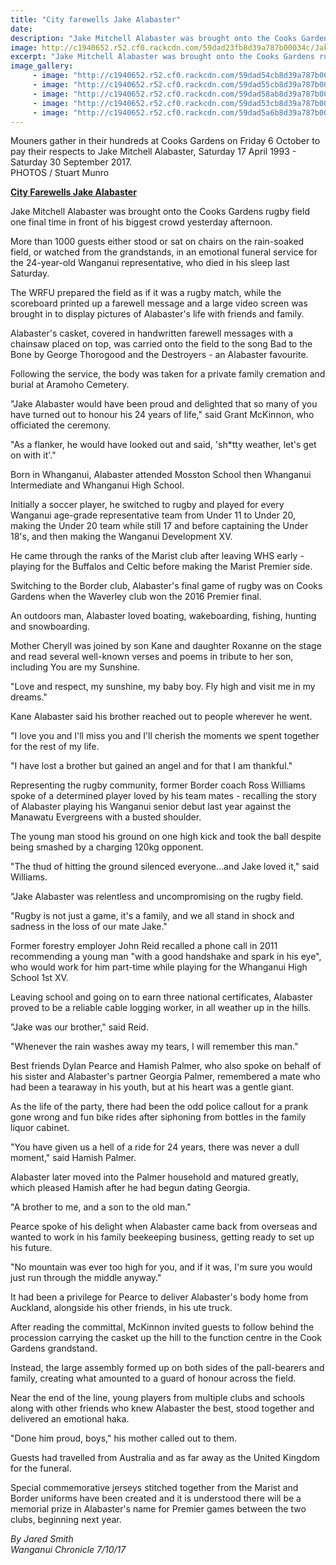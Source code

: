 ```yaml
---
title: "City farewells Jake Alabaster"
date: 
description: "Jake Mitchell Alabaster was brought onto the Cooks Gardens rugby field one final time in front of his biggest crowd yesterday afternoon..."
image: http://c1940652.r52.cf0.rackcdn.com/59dad23fb8d39a787b00034c/Jake-crowd-in-rain.jpg
excerpt: "Jake Mitchell Alabaster was brought onto the Cooks Gardens rugby field one final time in front of his biggest crowd yesterday afternoon."
image_gallery:
     - image: "http://c1940652.r52.cf0.rackcdn.com/59dad54cb8d39a787b000354/Jake-carrying-him.jpg"
     - image: "http://c1940652.r52.cf0.rackcdn.com/59dad55cb8d39a787b000356/jake-casket.jpg"
     - image: "http://c1940652.r52.cf0.rackcdn.com/59dad58ab8d39a787b00035a/Jake-crowd-in-rain.jpg"
     - image: "http://c1940652.r52.cf0.rackcdn.com/59dad53cb8d39a787b000352/Jake-haka.jpg"
     - image: "http://c1940652.r52.cf0.rackcdn.com/59dad5a6b8d39a787b00035c/Jake-walking-after.jpg"
---
```


<p>Mouners gather in their hundreds at Cooks Gardens on Friday 6 October to pay their respects to Jake Mitchell Alabaster, Saturday 17 April 1993 - Saturday 30 September 2017.<br />PHOTOS / Stuart Munro</p>
<p><strong><a href="http://www.nzherald.co.nz/wanganui-chronicle/news/article.cfm?c_id=1503426&amp;objectid=11930520">City Farewells Jake Alabaster</a></strong></p>
<p class="element element-paragraph">Jake Mitchell Alabaster was brought onto the Cooks Gardens rugby field one final time in front of his biggest crowd yesterday afternoon.</p>
<p class="element element-paragraph">More than 1000 guests either stood or sat on chairs on the rain-soaked field, or watched from the grandstands, in an emotional funeral service for the 24-year-old Wanganui representative, who died in his sleep last Saturday.</p>
<p class="element element-paragraph">The WRFU prepared the field as if it was a rugby match, while the scoreboard printed up a farewell message and a large video screen was brought in to display pictures of Alabaster's life with friends and family.</p>
<p class="element element-paragraph">Alabaster's casket, covered in handwritten farewell messages with a chainsaw placed on top, was carried onto the field to the song Bad to the Bone by George Thorogood and the Destroyers - an Alabaster favourite.</p>
<p class="element element-paragraph">Following the service, the body was taken for a private family cremation and burial at Aramoho Cemetery.</p>
<p class="element element-paragraph">"Jake Alabaster would have been proud and delighted that so many of you have turned out to honour his 24 years of life," said Grant McKinnon, who officiated the ceremony.</p>
<p class="element element-paragraph">"As a flanker, he would have looked out and said, 'sh*tty weather, let's get on with it'."</p>
<p class="element element-paragraph">Born in Whanganui, Alabaster attended Mosston School then Whanganui Intermediate and Whanganui High School.</p>
<p class="element element-paragraph">Initially a soccer player, he switched to rugby and played for every Wanganui age-grade representative team from Under 11 to Under 20, making the Under 20 team while still 17 and before captaining the Under 18's, and then making the Wanganui Development XV.</p>
<p class="element element-paragraph">He came through the ranks of the Marist club after leaving WHS early - playing for the Buffalos and Celtic before making the Marist Premier side.</p>
<p class="element element-paragraph">Switching to the Border club, Alabaster's final game of rugby was on Cooks Gardens when the Waverley club won the 2016 Premier final.</p>
<p class="element element-paragraph">An outdoors man, Alabaster loved boating, wakeboarding, fishing, hunting and snowboarding.</p>
<p class="element element-paragraph">Mother Cheryll was joined by son Kane and daughter Roxanne on the stage and read several well-known verses and poems in tribute to her son, including You are my Sunshine.</p>
<p class="element element-paragraph">"Love and respect, my sunshine, my baby boy. Fly high and visit me in my dreams."</p>
<p class="element element-paragraph">Kane Alabaster said his brother reached out to people wherever he went.</p>
<p class="element element-paragraph">"I love you and I'll miss you and I'll cherish the moments we spent together for the rest of my life.</p>
<p class="element element-paragraph">"I have lost a brother but gained an angel and for that I am thankful."</p>
<p class="element element-paragraph">Representing the rugby community, former Border coach Ross Williams spoke of a determined player loved by his team mates - recalling the story of Alabaster playing his Wanganui senior debut last year against the Manawatu Evergreens with a busted shoulder.</p>
<p class="element element-paragraph">The young man stood his ground on one high kick and took the ball despite being smashed by a charging 120kg opponent.</p>
<p class="element element-paragraph">"The thud of hitting the ground silenced everyone...and Jake loved it," said Williams.</p>
<p class="element element-paragraph">"Jake Alabaster was relentless and uncompromising on the rugby field.</p>
<p class="element element-paragraph">"Rugby is not just a game, it's a family, and we all stand in shock and sadness in the loss of our mate Jake."</p>
<p class="element element-paragraph">Former forestry employer John Reid recalled a phone call in 2011 recommending a young man "with a good handshake and spark in his eye", who would work for him part-time while playing for the Whanganui High School 1st XV.</p>
<p class="element element-paragraph">Leaving school and going on to earn three national certificates, Alabaster proved to be a reliable cable logging worker, in all weather up in the hills.</p>
<p class="element element-paragraph">"Jake was our brother," said Reid.</p>
<p class="element element-paragraph">"Whenever the rain washes away my tears, I will remember this man."</p>
<p class="element element-paragraph">Best friends Dylan Pearce and Hamish Palmer, who also spoke on behalf of his sister and Alabaster's partner Georgia Palmer, remembered a mate who had been a tearaway in his youth, but at his heart was a gentle giant.</p>
<p class="element element-paragraph">As the life of the party, there had been the odd police callout for a prank gone wrong and fun bike rides after siphoning from bottles in the family liquor cabinet.</p>
<p class="element element-paragraph">"You have given us a hell of a ride for 24 years, there was never a dull moment," said Hamish Palmer.</p>
<p class="element element-paragraph">Alabaster later moved into the Palmer household and matured greatly, which pleased Hamish after he had begun dating Georgia.</p>
<p class="element element-paragraph">"A brother to me, and a son to the old man."</p>
<p class="element element-paragraph">Pearce spoke of his delight when Alabaster came back from overseas and wanted to work in his family beekeeping business, getting ready to set up his future.</p>
<p class="element element-paragraph">"No mountain was ever too high for you, and if it was, I'm sure you would just run through the middle anyway."</p>
<p class="element element-paragraph">It had been a privilege for Pearce to deliver Alabaster's body home from Auckland, alongside his other friends, in his ute truck.</p>
<p class="element element-paragraph">After reading the committal, McKinnon invited guests to follow behind the procession carrying the casket up the hill to the function centre in the Cook Gardens grandstand.</p>
<p class="element element-paragraph">Instead, the large assembly formed up on both sides of the pall-bearers and family, creating what amounted to a guard of honour across the field.</p>
<p class="element element-paragraph">Near the end of the line, young players from multiple clubs and schools along with other friends who knew Alabaster the best, stood together and delivered an emotional haka.</p>
<p class="element element-paragraph">"Done him proud, boys," his mother called out to them.</p>
<p class="element element-paragraph">Guests had travelled from Australia and as far away as the United Kingdom for the funeral.</p>
<p class="element element-paragraph">Special commemorative jerseys stitched together from the Marist and Border uniforms have been created and it is understood there will be a memorial prize in Alabaster's name for Premier games between the two clubs, beginning next year.</p>
<p class="element element-paragraph"><em>By Jared Smith</em><br /><em>Wanganui Chronicle 7/10/17</em></p>

